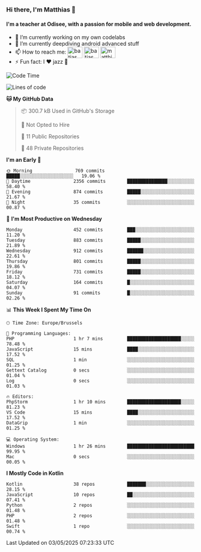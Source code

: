 ### Hi there, I'm Matthias 👋

#### I'm a teacher at Odisee, with a passion for mobile and web development.

- 🔭 I’m currently working on my own codelabs
- 🌱 I’m currently deepdiving android advanced stuff
- 📫 How to reach me: <a href="https://dev.to/batjas" target="_blank"><img align="center" src="https://raw.githubusercontent.com/rahuldkjain/github-profile-readme-generator/master/src/images/icons/Social/devto.svg" alt="batjas" height="30" width="40" /></a>
<a href="https://twitter.com/batjas" target="_blank"><img align="center" src="https://raw.githubusercontent.com/rahuldkjain/github-profile-readme-generator/master/src/images/icons/Social/twitter.svg" alt="batjas" height="30" width="40" /></a>
<a href="https://linkedin.com/in/matthiasdruwé" target="_blank"><img align="center" src="https://raw.githubusercontent.com/rahuldkjain/github-profile-readme-generator/master/src/images/icons/Social/linked-in-alt.svg" alt="matthiasdruwé" height="30" width="40" /></a>
- ⚡ Fun fact: I ❤ jazz 🎷


<!--START_SECTION:waka-->
![Code Time](http://img.shields.io/badge/Code%20Time-1%2C426%20hrs%2010%20mins-blue)

![Lines of code](https://img.shields.io/badge/From%20Hello%20World%20I%27ve%20Written-7.8%20million%20lines%20of%20code-blue)

**🐱 My GitHub Data** 

> 📦 300.7 kB Used in GitHub's Storage 
 > 
> 🚫 Not Opted to Hire
 > 
> 📜 11 Public Repositories 
 > 
> 🔑 48 Private Repositories 
 > 
**I'm an Early 🐤** 

```text
🌞 Morning                769 commits         █████░░░░░░░░░░░░░░░░░░░░   19.06 % 
🌆 Daytime                2356 commits        ███████████████░░░░░░░░░░   58.40 % 
🌃 Evening                874 commits         █████░░░░░░░░░░░░░░░░░░░░   21.67 % 
🌙 Night                  35 commits          ░░░░░░░░░░░░░░░░░░░░░░░░░   00.87 % 
```
📅 **I'm Most Productive on Wednesday** 

```text
Monday                   452 commits         ███░░░░░░░░░░░░░░░░░░░░░░   11.20 % 
Tuesday                  883 commits         █████░░░░░░░░░░░░░░░░░░░░   21.89 % 
Wednesday                912 commits         ██████░░░░░░░░░░░░░░░░░░░   22.61 % 
Thursday                 801 commits         █████░░░░░░░░░░░░░░░░░░░░   19.86 % 
Friday                   731 commits         █████░░░░░░░░░░░░░░░░░░░░   18.12 % 
Saturday                 164 commits         █░░░░░░░░░░░░░░░░░░░░░░░░   04.07 % 
Sunday                   91 commits          █░░░░░░░░░░░░░░░░░░░░░░░░   02.26 % 
```


📊 **This Week I Spent My Time On** 

```text
🕑︎ Time Zone: Europe/Brussels

💬 Programming Languages: 
PHP                      1 hr 7 mins         ████████████████████░░░░░   78.48 % 
JavaScript               15 mins             ████░░░░░░░░░░░░░░░░░░░░░   17.52 % 
SQL                      1 min               ░░░░░░░░░░░░░░░░░░░░░░░░░   01.25 % 
Gettext Catalog          0 secs              ░░░░░░░░░░░░░░░░░░░░░░░░░   01.04 % 
Log                      0 secs              ░░░░░░░░░░░░░░░░░░░░░░░░░   01.03 % 

🔥 Editors: 
PhpStorm                 1 hr 10 mins        ████████████████████░░░░░   81.23 % 
VS Code                  15 mins             ████░░░░░░░░░░░░░░░░░░░░░   17.52 % 
DataGrip                 1 min               ░░░░░░░░░░░░░░░░░░░░░░░░░   01.25 % 

💻 Operating System: 
Windows                  1 hr 26 mins        █████████████████████████   99.95 % 
Mac                      0 secs              ░░░░░░░░░░░░░░░░░░░░░░░░░   00.05 % 
```

**I Mostly Code in Kotlin** 

```text
Kotlin                   38 repos            ███████░░░░░░░░░░░░░░░░░░   28.15 % 
JavaScript               10 repos            ██░░░░░░░░░░░░░░░░░░░░░░░   07.41 % 
Python                   2 repos             ░░░░░░░░░░░░░░░░░░░░░░░░░   01.48 % 
PHP                      2 repos             ░░░░░░░░░░░░░░░░░░░░░░░░░   01.48 % 
Swift                    1 repo              ░░░░░░░░░░░░░░░░░░░░░░░░░   00.74 % 
```




 Last Updated on 03/05/2025 07:23:33 UTC
<!--END_SECTION:waka-->
